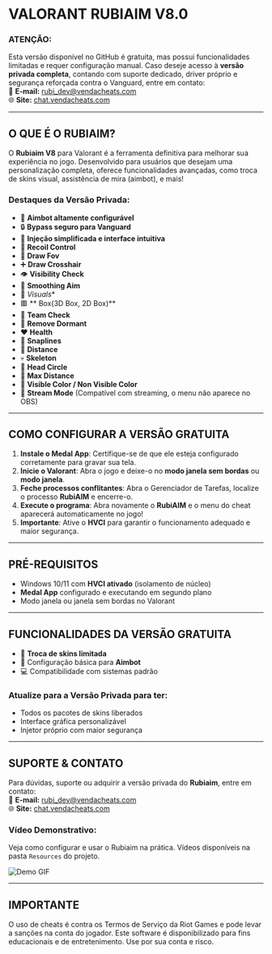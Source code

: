 # **VALORANT RUBIAIM V8.0**  

### **ATENÇÃO:**  
Esta versão disponível no GitHub é gratuita, mas possui funcionalidades limitadas e requer configuração manual. Caso deseje acesso à **versão privada completa**, contando com suporte dedicado, driver próprio e segurança reforçada contra o Vanguard, entre em contato:  
📧 **E-mail:** [rubi_dev@vendacheats.com](mailto:rubi_dev@vendacheats.com)  
🌐 **Site:** [chat.vendacheats.com](https://chat.vendacheats.com)  

---

## **O QUE É O RUBIAIM?**  
O **Rubiaim V8** para Valorant é a ferramenta definitiva para melhorar sua experiência no jogo. Desenvolvido para usuários que desejam uma personalização completa, oferece funcionalidades avançadas, como troca de skins visual, assistência de mira (aimbot), e mais!  

### **Destaques da Versão Privada:**  
- 🎯 **Aimbot altamente configurável**  
- 🔒 **Bypass seguro para Vanguard**  
- 🚀 **Injeção simplificada e interface intuitiva**  
- 🔧 **Recoil Control**
- 🎯 **Draw Fov**
- ➕ **Draw Crosshair**
- 👁️ **Visibility Check**
- 🤖 **Smoothing Aim**
- 👀 *Visuals**
- 🟥 ** Box(3D Box, 2D Box)**
- 👥 **Team Check**
- 🚫 **Remove Dormant**
- ❤️ **Health**
- 📏 **Snaplines**
- 📐 **Distance**
- 💀 **Skeleton**
- 🎯 **Head Circle**
- 📏 **Max Distance**
- 🎨 **Visible Color / Non Visible Color**
- 🎥 **Stream Mode** (Compatível com streaming, o menu não aparece no OBS)


---

## **COMO CONFIGURAR A VERSÃO GRATUITA**  

1. **Instale o Medal App**: Certifique-se de que ele esteja configurado corretamente para gravar sua tela.  
2. **Inicie o Valorant**: Abra o jogo e deixe-o no **modo janela sem bordas** ou **modo janela**.  
3. **Feche processos conflitantes**: Abra o Gerenciador de Tarefas, localize o processo **RubiAIM** e encerre-o.  
4. **Execute o programa**: Abra novamente o **RubiAIM** e o menu do cheat aparecerá automaticamente no jogo!  
5. **Importante**: Ative o **HVCI** para garantir o funcionamento adequado e maior segurança.  

---

## **PRÉ-REQUISITOS**  

- Windows 10/11 com **HVCI ativado** (isolamento de núcleo) 
- **Medal App** configurado e executando em segundo plano  
- Modo janela ou janela sem bordas no Valorant  

---

## **FUNCIONALIDADES DA VERSÃO GRATUITA**  

- 🌟 **Troca de skins limitada**  
- 🔧 Configuração básica para **Aimbot**  
- 💻 Compatibilidade com sistemas padrão  

### **Atualize para a Versão Privada para ter:**  
- Todos os pacotes de skins liberados  
- Interface gráfica personalizável  
- Injetor próprio com maior segurança  

---

## **SUPORTE & CONTATO**  
Para dúvidas, suporte ou adquirir a versão privada do **Rubiaim**, entre em contato:  
📧 **E-mail:** [rubi_dev@vendacheats.com](mailto:rubi_dev@vendacheats.com)  
🌐 **Site:** [chat.vendacheats.com](https://chat.vendacheats.com)  

### **Vídeo Demonstrativo:**  
Veja como configurar e usar o Rubiaim na prática. Vídeos disponíveis na pasta `Resources` do projeto.  

![Demo GIF](Resources/Demo_Rubiaim.gif)  

---

## **IMPORTANTE**  

O uso de cheats é contra os Termos de Serviço da Riot Games e pode levar a sanções na conta do jogador. Este software é disponibilizado para fins educacionais e de entretenimento. Use por sua conta e risco.
